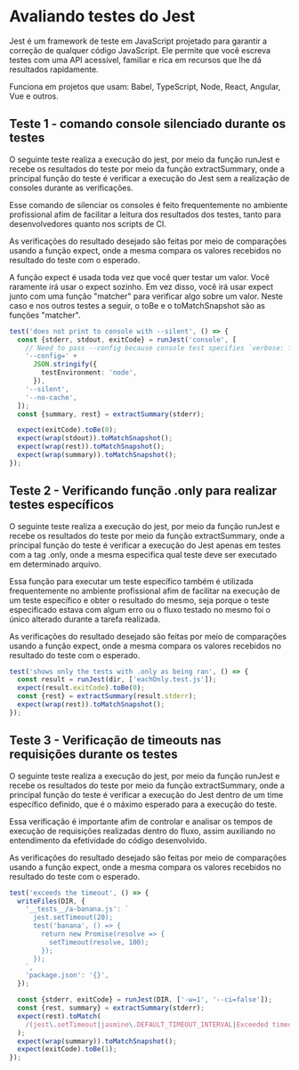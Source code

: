 # Avaliando testes do Jest

Jest é um framework de teste em JavaScript projetado para garantir a correção de qualquer código JavaScript. Ele permite que você escreva testes com uma API acessível, familiar e rica em recursos que lhe dá resultados rapidamente.

Funciona em projetos que usam: Babel, TypeScript, Node, React, Angular, Vue e outros. 

## Teste 1 - comando console silenciado durante os testes
O seguinte teste realiza a execução do jest, por meio da função runJest e recebe os resultados do teste por meio da função extractSummary, onde a principal função do teste é verificar a execução do Jest sem a realização de consoles durante as verificações. 

Esse comando de silenciar os consoles é feito frequentemente no ambiente profissional afim de facilitar a leitura dos resultados dos testes, tanto para desenvolvedores quanto nos scripts de CI.
 
As verificações do resultado desejado são feitas por meio de comparações usando a função expect, onde a mesma compara os valores recebidos no resultado do teste com o esperado. 

A função expect é usada toda vez que você quer testar um valor. Você raramente irá usar o expect sozinho. Em vez disso, você irá usar expect junto com uma função "matcher" para verificar algo sobre um valor. Neste caso e nos outros testes a seguir, o toBe e o toMatchSnapshot são as funções "matcher".
```typescript
test('does not print to console with --silent', () => {
  const {stderr, stdout, exitCode} = runJest('console', [
    // Need to pass --config because console test specifies `verbose: false`
    '--config=' +
      JSON.stringify({
        testEnvironment: 'node',
      }),
    '--silent',
    '--no-cache',
  ]);
  const {summary, rest} = extractSummary(stderr);

  expect(exitCode).toBe(0);
  expect(wrap(stdout)).toMatchSnapshot();
  expect(wrap(rest)).toMatchSnapshot();
  expect(wrap(summary)).toMatchSnapshot();
});
```
 
## Teste 2 - Verificando função .only para realizar testes específicos
O seguinte teste realiza a execução do jest, por meio da função runJest e recebe os resultados do teste por meio da função extractSummary, onde a principal função do teste é verificar a execução do Jest apenas em testes com a tag .only, onde a mesma especifica qual teste deve ser executado em determinado arquivo. 

Essa função para executar um teste específico também é utilizada frequentemente no ambiente profissional afim de facilitar na execução de um teste específico e obter o resultado do mesmo, seja porque o teste especificado estava com algum erro ou o fluxo testado no mesmo foi o único alterado durante a tarefa realizada.
 
As verificações do resultado desejado são feitas por meio de comparações usando a função expect, onde a mesma compara os valores recebidos no resultado do teste com o esperado.
```typescript
test('shows only the tests with .only as being ran', () => {
  const result = runJest(dir, ['eachOnly.test.js']);
  expect(result.exitCode).toBe(0);
  const {rest} = extractSummary(result.stderr);
  expect(wrap(rest)).toMatchSnapshot();
});
```
## Teste 3 - Verificação de timeouts nas requisições durante os testes
O seguinte teste realiza a execução do jest, por meio da função runJest e recebe os resultados do teste por meio da função extractSummary, onde a principal função do teste é verificar a execução do Jest dentro de um time específico definido, que é o máximo esperado para a execução do teste. 

Essa verificação é importante afim de controlar e analisar os tempos de execução de requisições realizadas dentro do fluxo, assim auxiliando no entendimento da efetividade do código desenvolvido.
 
As verificações do resultado desejado são feitas por meio de comparações usando a função expect, onde a mesma compara os valores recebidos no resultado do teste com o esperado.
```typescript
test('exceeds the timeout', () => {
  writeFiles(DIR, {
    '__tests__/a-banana.js': `
      jest.setTimeout(20);
      test('banana', () => {
        return new Promise(resolve => {
          setTimeout(resolve, 100);
        });
      });
    `,
    'package.json': '{}',
  });

  const {stderr, exitCode} = runJest(DIR, ['-w=1', '--ci=false']);
  const {rest, summary} = extractSummary(stderr);
  expect(rest).toMatch(
    /(jest\.setTimeout|jasmine\.DEFAULT_TIMEOUT_INTERVAL|Exceeded timeout)/,
  );
  expect(wrap(summary)).toMatchSnapshot();
  expect(exitCode).toBe(1);
});
```
